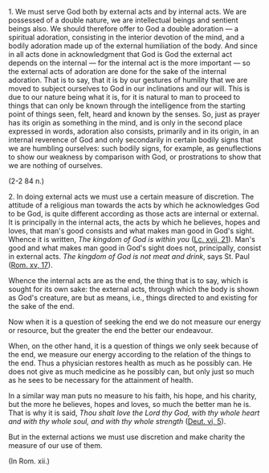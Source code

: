 
1\. We must serve God both by external acts and by internal acts. We are possessed of a double nature, we are intellectual beings and sentient beings also. We should therefore offer to God a double adoration — a spiritual adoration, consisting in the interior devotion of the mind, and a bodily adoration made up of the external humiliation of the body. And since in all acts done in acknowledgment that God is God the external act depends on the internal — for the internal act is the more important — so the external acts of adoration are done for the sake of the internal adoration. That is to say, that it is by our gestures of humility that we are moved to subject ourselves to God in our inclinations and our will. This is due to our nature being what it is, for it is natural to man to proceed to things that can only be known through the intelligence from the starting point of things seen, felt, heard and known by the senses. So, just as prayer has its origin as something in the mind, and is only in the second place expressed in words, adoration also consists, primarily and in its origin, in an internal reverence of God and only secondarily in certain bodily signs that we are humbling ourselves: such bodily signs, for example, as genuflections to show our weakness by comparison with God, or prostrations to show that we are nothing of ourselves.

(2-2 84 n.)

2\. In doing external acts we must use a certain measure of discretion. The attitude of a religious man towards the acts by which he acknowledges God to be God, is quite different according as those acts are internal or external. It is principally in the internal acts, the acts by which he believes, hopes and loves, that man's good consists and what makes man good in God's sight. Whence it is written, _The kingdom of God is within you_ ([Lc. xvii, 21](https://vulgata.online/bible/Lc.xvii?ed=DR2&vfn=DR2.Lc.xvii.21:vs)). Man's good and what makes man good in God's sight does not, principally, consist in external acts. _The kingdom of God is not meat and drink_, says St. Paul ([Rom. xv, 17](https://vulgata.online/bible/Rom.xv?ed=DR2&vfn=DR2.Rom.xv.17:vs)).

Whence the internal acts are as the end, the thing that is to say, which is sought for its own sake: the external acts, through which the body is shown as God's creature, are but as means, i.e., things directed to and existing for the sake of the end.

Now when it is a question of seeking the end we do not measure our energy or resource, but the greater the end the better our endeavour.

When, on the other hand, it is a question of things we only seek because of the end, we measure our energy according to the relation of the things to the end. Thus a physician restores health as much as he possibly can. He does not give as much medicine as he possibly can, but only just so much as he sees to be necessary for the attainment of health.

In a similar way man puts no measure to his faith, his hope, and his charity, but the more he believes, hopes and loves, so much the better man he is. That is why it is said, _Thou shalt love the Lord thy God, with thy whole heart and with thy whole soul, and with thy whole strength_ ([Deut. vi, 5](https://vulgata.online/bible/Deut.vi?ed=DR2&vfn=DR2.Deut.vi.5:vs)).

But in the external actions we must use discretion and make charity the measure of our use of them.

(In Rom. xii.)

